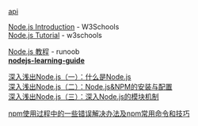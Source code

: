[api](https://nodejs.org/api/)  

[Node.js Introduction](https://www.w3schools.com/nodejs/nodejs_intro.asp) - W3Schools  
[Node.js Tutorial](https://www.w3schools.com/nodejs/) - w3schools  

[Node.js 教程](http://www.runoob.com/nodejs/nodejs-tutorial.html) - runoob  
[**nodejs-learning-guide**](https://github.com/chyingp/nodejs-learning-guide)  

[深入浅出Node.js（一）：什么是Node.js](http://www.cnblogs.com/kudosharry/articles/2672288.html)  
[深入浅出Node.js（二）：Node.js&NPM的安装与配置](http://www.cnblogs.com/kudosharry/articles/2672290.html)  
[深入浅出Node.js（三）：深入Node.js的模块机制](http://www.cnblogs.com/kudosharry/articles/2684850.html)  

[npm使用过程中的一些错误解决办法及npm常用命令和技巧](https://www.cnblogs.com/kidsitcn/p/4557548.html)
